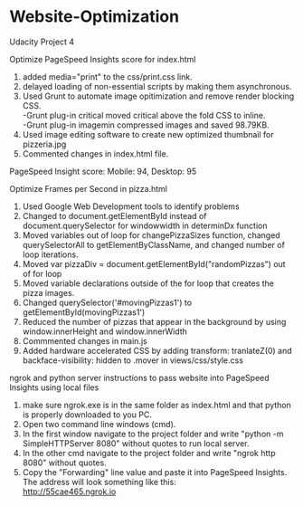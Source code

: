 # Website-Optimization <br />
Udacity Project 4 <br />

Optimize PageSpeed Insights score for index.html <br />
1) added media="print" to the css/print.css link.<br /> 
2) delayed loading of non-essential scripts by making them asynchronous.<br /> 
3) Used Grunt to automate image opitimization and remove render blocking CSS.<br /> 
  -Grunt plug-in critical moved critical above the fold CSS to inline. <br />
  -Grunt plug-in imagemin compressed images and saved 98.79KB.<br />
4) Used image editing software to create new optimized thumbnail for pizzeria.jpg<br />
5) Commented changes in index.html file.<br />

PageSpeed Insight score: Mobile: 94, Desktop: 95<br />

Optimize Frames per Second in pizza.html<br />
1) Used Google Web Development tools to identify problems<br />
2) Changed to document.getElementById instead of document.querySelector for windowwidth in determinDx function<br />
3) Moved variables out of loop for changePizzaSizes function, changed querySelectorAll to getElementByClassName, 
    and changed number of loop iterations. <br />
4) Moved var pizzaDiv = document.getElementById("randomPizzas") out of for loop<br />
5) Moved variable declarations outside of the for loop that creates the pizza images.<br /> 
6) Changed querySelector('#movingPizzas1') to getElementById(movingPizzas1')<br />
7) Reduced the number of pizzas that appear in the background by using window.innerHeight and window.innerWidth<br />
8) Commmented changes in main.js<br />
9) Added hardware accelerated CSS by adding transform: tranlateZ(0) and backface-visibility: hidden to .mover in views/css/style.css<be />

ngrok and python server instructions to pass website into PageSpeed Insights using local files<br />
1) make sure ngrok.exe is in the same folder as index.html and that python is properly downloaded to you PC.<br /> 
2) Open two command line windows (cmd). <br />
3) In the first window navigate to the project folder and write "python -m SimpleHTTPServer 8080" without quotes to run local server.<br />
4) In the other cmd navigate to the project folder and write "ngrok http 8080" without quotes.<br /> 
5) Copy the "Forwarding" line value and paste it into PageSpeed Insights. The address will look something like this:<br /> http://55cae465.ngrok.io<br />
